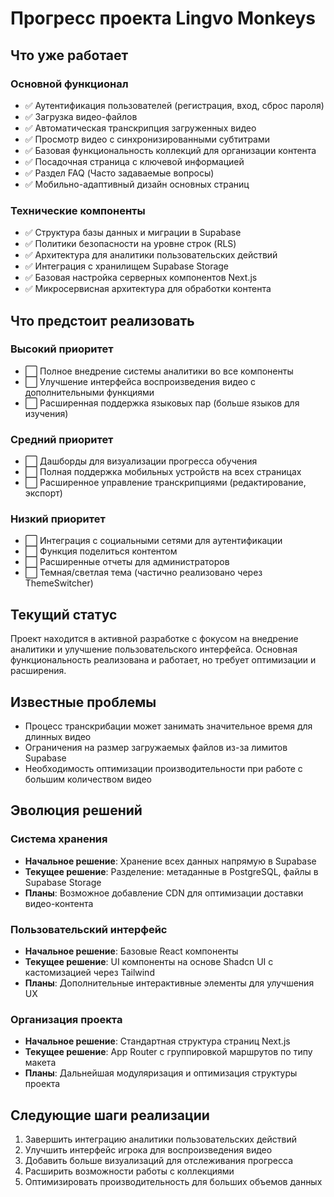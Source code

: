 # Прогресс проекта Lingvo Monkeys

## Что уже работает

### Основной функционал

- ✅ Аутентификация пользователей (регистрация, вход, сброс пароля)
- ✅ Загрузка видео-файлов
- ✅ Автоматическая транскрипция загруженных видео
- ✅ Просмотр видео с синхронизированными субтитрами
- ✅ Базовая функциональность коллекций для организации контента
- ✅ Посадочная страница с ключевой информацией
- ✅ Раздел FAQ (Часто задаваемые вопросы)
- ✅ Мобильно-адаптивный дизайн основных страниц

### Технические компоненты

- ✅ Структура базы данных и миграции в Supabase
- ✅ Политики безопасности на уровне строк (RLS)
- ✅ Архитектура для аналитики пользовательских действий
- ✅ Интеграция с хранилищем Supabase Storage
- ✅ Базовая настройка серверных компонентов Next.js
- ✅ Микросервисная архитектура для обработки контента

## Что предстоит реализовать

### Высокий приоритет

- ⬜️ Полное внедрение системы аналитики во все компоненты
- ⬜️ Улучшение интерфейса воспроизведения видео с дополнительными функциями
- ⬜️ Расширенная поддержка языковых пар (больше языков для изучения)

### Средний приоритет

- ⬜️ Дашборды для визуализации прогресса обучения
- ⬜️ Полная поддержка мобильных устройств на всех страницах
- ⬜️ Расширенное управление транскрипциями (редактирование, экспорт)

### Низкий приоритет

- ⬜️ Интеграция с социальными сетями для аутентификации
- ⬜️ Функция поделиться контентом
- ⬜️ Расширенные отчеты для администраторов
- ⬜️ Темная/светлая тема (частично реализовано через ThemeSwitcher)

## Текущий статус

Проект находится в активной разработке с фокусом на внедрение аналитики и улучшение пользовательского интерфейса. Основная функциональность реализована и работает, но требует оптимизации и расширения.

## Известные проблемы

- Процесс транскрибации может занимать значительное время для длинных видео
- Ограничения на размер загружаемых файлов из-за лимитов Supabase
- Необходимость оптимизации производительности при работе с большим количеством видео

## Эволюция решений

### Система хранения

- **Начальное решение**: Хранение всех данных напрямую в Supabase
- **Текущее решение**: Разделение: метаданные в PostgreSQL, файлы в Supabase Storage
- **Планы**: Возможное добавление CDN для оптимизации доставки видео-контента

### Пользовательский интерфейс

- **Начальное решение**: Базовые React компоненты
- **Текущее решение**: UI компоненты на основе Shadcn UI с кастомизацией через Tailwind
- **Планы**: Дополнительные интерактивные элементы для улучшения UX

### Организация проекта

- **Начальное решение**: Стандартная структура страниц Next.js
- **Текущее решение**: App Router с группировкой маршрутов по типу макета
- **Планы**: Дальнейшая модуляризация и оптимизация структуры проекта

## Следующие шаги реализации

1. Завершить интеграцию аналитики пользовательских действий
2. Улучшить интерфейс игрока для воспроизведения видео
3. Добавить больше визуализаций для отслеживания прогресса
4. Расширить возможности работы с коллекциями
5. Оптимизировать производительность для больших объемов данных
